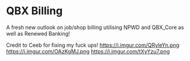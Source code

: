 # QBX Billing
A fresh new outlook on job/shop billing utilising NPWD and QBX_Core as well as Renewed Banking!

Credit to Ceeb for fixing my fuck ups!
https://i.imgur.com/QRyleYn.png
https://i.imgur.com/OAzKgMJ.png
https://i.imgur.com/tXyYzu7.png
